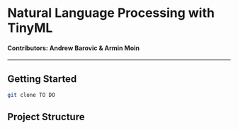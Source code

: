# Natural Language Processing with TinyML
#### Contributors: Andrew Barovic & Armin Moin
------------
## Getting Started
```bash
git clone TO DO
```

## Project Structure
```.

```
